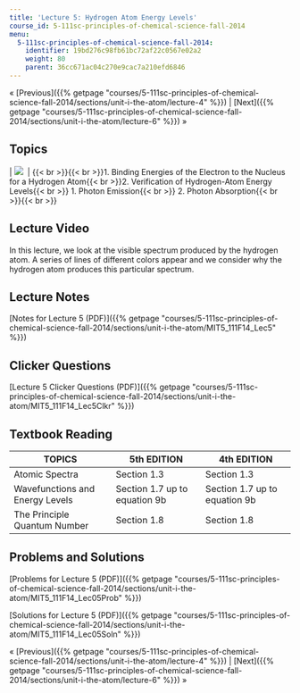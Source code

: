 ```yaml
---
title: 'Lecture 5: Hydrogen Atom Energy Levels'
course_id: 5-111sc-principles-of-chemical-science-fall-2014
menu:
  5-111sc-principles-of-chemical-science-fall-2014:
    identifier: 19bd276c98fb61bc72af22c0567e02a2
    weight: 80
    parent: 36cc671ac04c270e9cac7a210efd6846
---
```

« [Previous]({{% getpage "courses/5-111sc-principles-of-chemical-science-fall-2014/sections/unit-i-the-atom/lecture-4" %}}) | [Next]({{% getpage "courses/5-111sc-principles-of-chemical-science-fall-2014/sections/unit-i-the-atom/lecture-6" %}}) »

Topics
------

| ![](https://open-learning-course-data-ci.s3.amazonaws.com/5-111sc-principles-of-chemical-science-fall-2014/70f20273f28b430235bfd08189ec3cbd_Lecture_5.jpg)  | {{< br >}}{{< br >}}1.  Binding Energies of the Electron to the Nucleus for a Hydrogen Atom{{< br >}}2.  Verification of Hydrogen-Atom Energy Levels{{< br >}}    1.  Photon Emission{{< br >}}    2.  Photon Absorption{{< br >}}{{< br >}} 

Lecture Video
-------------

In this lecture, we look at the visible spectrum produced by the hydrogen atom. A series of lines of different colors appear and we consider why the hydrogen atom produces this particular spectrum.

Lecture Notes
-------------

[Notes for Lecture 5 (PDF)]({{% getpage "courses/5-111sc-principles-of-chemical-science-fall-2014/sections/unit-i-the-atom/MIT5_111F14_Lec5" %}})

Clicker Questions
-----------------

[Lecture 5 Clicker Questions (PDF)]({{% getpage "courses/5-111sc-principles-of-chemical-science-fall-2014/sections/unit-i-the-atom/MIT5_111F14_Lec5Clkr" %}})

Textbook Reading
----------------

| TOPICS | 5th EDITION | 4th EDITION |
| --- | --- | --- |
| Atomic Spectra | Section 1.3 | Section 1.3 |
| Wavefunctions and Energy Levels | Section 1.7 up to equation 9b | Section 1.7 up to equation 9b |
| The Principle Quantum Number | Section 1.8 | Section 1.8 

Problems and Solutions
----------------------

[Problems for Lecture 5 (PDF)]({{% getpage "courses/5-111sc-principles-of-chemical-science-fall-2014/sections/unit-i-the-atom/MIT5_111F14_Lec05Prob" %}})

[Solutions for Lecture 5 (PDF)]({{% getpage "courses/5-111sc-principles-of-chemical-science-fall-2014/sections/unit-i-the-atom/MIT5_111F14_Lec05Soln" %}})

« [Previous]({{% getpage "courses/5-111sc-principles-of-chemical-science-fall-2014/sections/unit-i-the-atom/lecture-4" %}}) | [Next]({{% getpage "courses/5-111sc-principles-of-chemical-science-fall-2014/sections/unit-i-the-atom/lecture-6" %}}) »